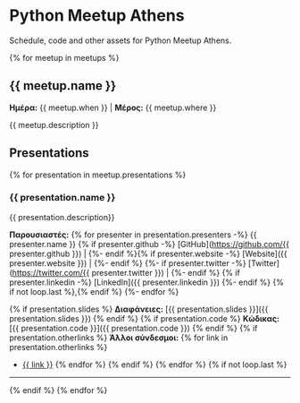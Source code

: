 # Python Meetup Athens

Schedule, code and other assets for Python Meetup Athens.


{% for meetup in meetups %}
## {{ meetup.name }}

**Ημέρα:** {{ meetup.when }} | **Μέρος:** {{ meetup.where }}

{{ meetup.description }}


## Presentations

{% for presentation in meetup.presentations %}
### {{ presentation.name }}

{{ presentation.description}}

**Παρουσιαστές:** {% for presenter in presentation.presenters -%}
    {{ presenter.name }} {% if presenter.github -%}
        [GitHub](https://github.com/{{ presenter.github }}) |
    {%- endif %}{% if presenter.website -%}
        [Website]({{ presenter.website }})  |
    {%- endif %}
    {%- if presenter.twitter -%}
        [Twitter](https://twitter.com/{{ presenter.twitter }}) |
    {%- endif %}
    {% if presenter.linkedin -%}
        [LinkedIn]({{ presenter.linkedin }})
    {%- endif %}
    {% if not loop.last %},{% endif %}
  {%- endfor %}

{% if presentation.slides %}
**Διαφάνειες:** [{{ presentation.slides }}]({{ presentation.slides }})
{% endif %}
{% if presentation.code %}
**Κώδικας:** [{{ presentation.code }}]({{ presentation.code }})
{% endif %}
{% if presentation.otherlinks %}
**Άλλοι σύνδεσμοι:**
{% for link in presentation.otherlinks %}
 * [{{ link }}](link)
{% endfor %}
{% endif %}
{% endfor %}
{% if not loop.last %}
----
{% endif %}
{% endfor %}
